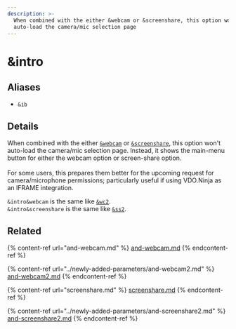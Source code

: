 ```yaml
---
description: >-
  When combined with the either &webcam or &screenshare, this option won't
  auto-load the camera/mic selection page
---
```


# \&intro

## Aliases

* `&ib`

## Details

When combined with the either [`&webcam`](and-webcam.md) or [`&screenshare`](screenshare.md), this option won't auto-load the camera/mic selection page. Instead, it shows the main-menu button for either the webcam option or screen-share option.\
\
For some users, this prepares them better for the upcoming request for camera/microphone permissions; particularly useful if using VDO.Ninja as an IFRAME integration.

`&intro&webcam` is the same like [`&wc2`](../newly-added-parameters/and-webcam2.md).\
`&intro&screenshare` is the same like [`&ss2`](../newly-added-parameters/and-screenshare2.md).

## Related

{% content-ref url="and-webcam.md" %}
[and-webcam.md](and-webcam.md)
{% endcontent-ref %}

{% content-ref url="../newly-added-parameters/and-webcam2.md" %}
[and-webcam2.md](../newly-added-parameters/and-webcam2.md)
{% endcontent-ref %}

{% content-ref url="screenshare.md" %}
[screenshare.md](screenshare.md)
{% endcontent-ref %}

{% content-ref url="../newly-added-parameters/and-screenshare2.md" %}
[and-screenshare2.md](../newly-added-parameters/and-screenshare2.md)
{% endcontent-ref %}
